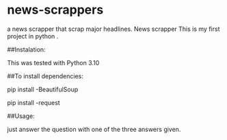 # news-scrappers
a news scrapper that scrap major headlines.
News scrapper
This is my first project in python .

##Instalation:


This was tested with Python 3.10

##To install dependencies:

pip install -BeautifulSoup


pip  install -request

##Usage:


just answer the question with one of the three answers given.

